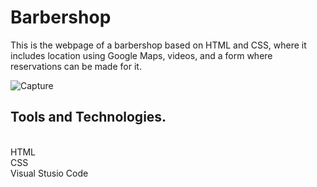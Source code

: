 <h1>Barbershop</h1>
This is the webpage of a barbershop based on HTML and CSS, where it includes location using Google Maps, videos, and a form where reservations can be made for it.<br>


![Capture](https://user-images.githubusercontent.com/88990949/234706082-5d7ebe50-ae3a-43c4-997a-8b07ad6244c9.JPG)


<h2>Tools and Technologies.</h2><br>
HTML<br>
CSS<br>
Visual Stusio Code


